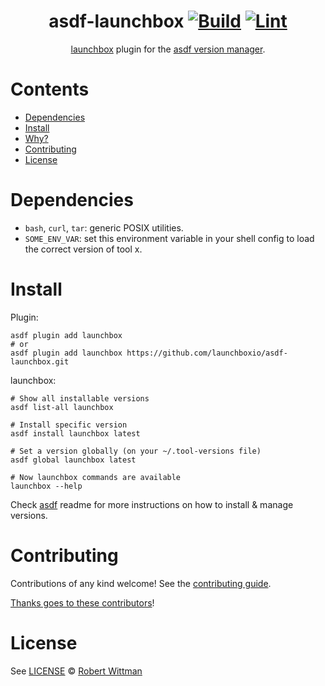<div align="center">

# asdf-launchbox [![Build](https://github.com/launchboxio/asdf-launchbox/actions/workflows/build.yml/badge.svg)](https://github.com/launchboxio/asdf-launchbox/actions/workflows/build.yml) [![Lint](https://github.com/launchboxio/asdf-launchbox/actions/workflows/lint.yml/badge.svg)](https://github.com/launchboxio/asdf-launchbox/actions/workflows/lint.yml)


[launchbox](https://github.com/launchboxio/launchbox) plugin for the [asdf version manager](https://asdf-vm.com).

</div>

# Contents

- [Dependencies](#dependencies)
- [Install](#install)
- [Why?](#why)
- [Contributing](#contributing)
- [License](#license)

# Dependencies

- `bash`, `curl`, `tar`: generic POSIX utilities.
- `SOME_ENV_VAR`: set this environment variable in your shell config to load the correct version of tool x.

# Install

Plugin:

```shell
asdf plugin add launchbox
# or
asdf plugin add launchbox https://github.com/launchboxio/asdf-launchbox.git
```

launchbox:

```shell
# Show all installable versions
asdf list-all launchbox

# Install specific version
asdf install launchbox latest

# Set a version globally (on your ~/.tool-versions file)
asdf global launchbox latest

# Now launchbox commands are available
launchbox --help
```

Check [asdf](https://github.com/asdf-vm/asdf) readme for more instructions on how to
install & manage versions.

# Contributing

Contributions of any kind welcome! See the [contributing guide](contributing.md).

[Thanks goes to these contributors](https://github.com/launchboxio/asdf-launchbox/graphs/contributors)!

# License

See [LICENSE](LICENSE) © [Robert Wittman](https://github.com/launchboxio/)
